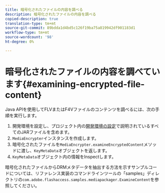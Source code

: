 ```yaml
---
title: 暗号化されたファイルの内容を調べる
description: 暗号化されたファイルの内容を調べる
copied-description: true
translation-type: tm+mt
source-git-commit: 89bdda1d4bd5c126f19ba75a819942df901183d1
workflow-type: tm+mt
source-wordcount: '98'
ht-degree: 0%

---
```



# 暗号化されたファイルの内容を調べています{#examining-encrypted-file-content}

Java APIを使用してFLVまたはF4Vファイルのコンテンツを調べるには、次の手順を実行します。

1. 開発環境を設定し、プロジェクト内の[開発環境の設定](../../aaxs-protecting-content/content-setting-up-the-sdk/content-setting-up-the-dev-env.md)で説明されているすべてのJARファイルを含めます。
1. `MediaEncrypter`インスタンスを作成します。
1. 暗号化されたファイルを`MediaEncrypter.examineEncryptedContent`メソッドに渡し、`KeyMetaData`オブジェクトを返します。
1. `KeyMetaData`オブジェクト内の情報をInspectします。

暗号化されたファイルからDRMメタデータを抽出する方法を示すサンプルコードについては、リファレンス実装のコマンドラインツールの「samples」ディレクトリの`com.adobe.flashaccess.samples.mediapackager.ExamineContent`を参照してください。
